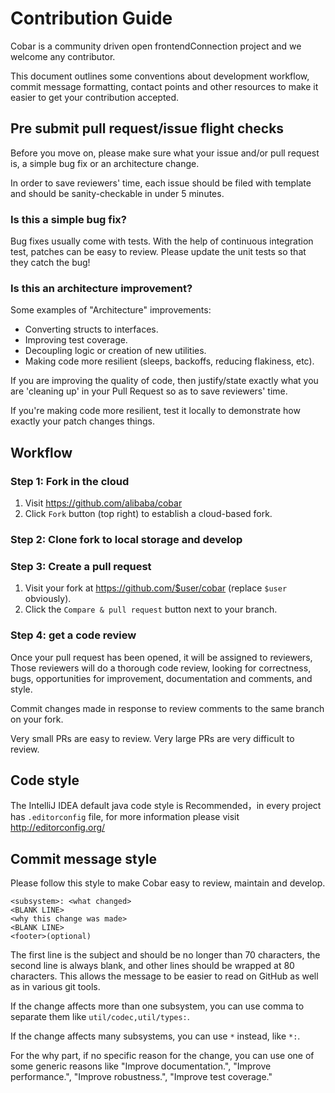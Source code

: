 # Contribution Guide

Cobar is a community driven open frontendConnection project and we welcome any contributor.

This document outlines some conventions about development workflow, commit message formatting, contact points and other resources to make it easier to get your contribution accepted.

## Pre submit pull request/issue flight checks

Before you move on, please make sure what your issue and/or pull request is, a simple bug fix or an architecture change.

In order to save reviewers' time, each issue should be filed with template and should be sanity-checkable in under 5 minutes.

### Is this a simple bug fix?

Bug fixes usually come with tests. With the help of continuous integration test, patches can be easy to review. Please update the unit tests so that they catch the bug! 

### Is this an architecture improvement?

Some examples of "Architecture" improvements:

- Converting structs to interfaces.
- Improving test coverage.
- Decoupling logic or creation of new utilities.
- Making code more resilient (sleeps, backoffs, reducing flakiness, etc).

If you are improving the quality of code, then justify/state exactly what you are 'cleaning up' in your Pull Request so as to save reviewers' time. 

If you're making code more resilient, test it locally to demonstrate how exactly your patch changes
things.

## Workflow

### Step 1: Fork in the cloud

1. Visit https://github.com/alibaba/cobar
2. Click `Fork` button (top right) to establish a cloud-based fork.

### Step 2: Clone fork to local storage and develop

### Step 3: Create a pull request

1. Visit your fork at https://github.com/$user/cobar (replace `$user` obviously).
2. Click the `Compare & pull request` button next to your branch.

### Step 4: get a code review

Once your pull request has been opened, it will be assigned to reviewers,
Those reviewers will do a thorough code review, looking for
correctness, bugs, opportunities for improvement, documentation and comments,
and style.

Commit changes made in response to review comments to the same branch on your
fork.

Very small PRs are easy to review. Very large PRs are very difficult to
review.

## Code style

The IntelliJ IDEA default java code style is Recommended，in every project has `.editorconfig` file, for more information please visit http://editorconfig.org/

## Commit message style

Please follow this style to make Cobar easy to review, maintain and develop.

```
<subsystem>: <what changed>
<BLANK LINE>
<why this change was made>
<BLANK LINE>
<footer>(optional)
```

The first line is the subject and should be no longer than 70 characters, the
second line is always blank, and other lines should be wrapped at 80 characters.
This allows the message to be easier to read on GitHub as well as in various
git tools.

If the change affects more than one subsystem, you can use comma to separate them like `util/codec,util/types:`.

If the change affects many subsystems, you can use ```*``` instead, like ```*:```.

For the why part, if no specific reason for the change,
you can use one of some generic reasons like "Improve documentation.",
"Improve performance.", "Improve robustness.", "Improve test coverage."
